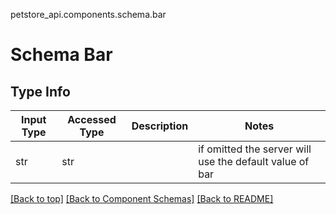 petstore_api.components.schema.bar
# Schema Bar

## Type Info
Input Type | Accessed Type | Description | Notes
------------ | ------------- | ------------- | -------------
str | str |  | if omitted the server will use the default value of bar

[[Back to top]](#top) [[Back to Component Schemas]](../../../README.md#Component-Schemas) [[Back to README]](../../../README.md)
